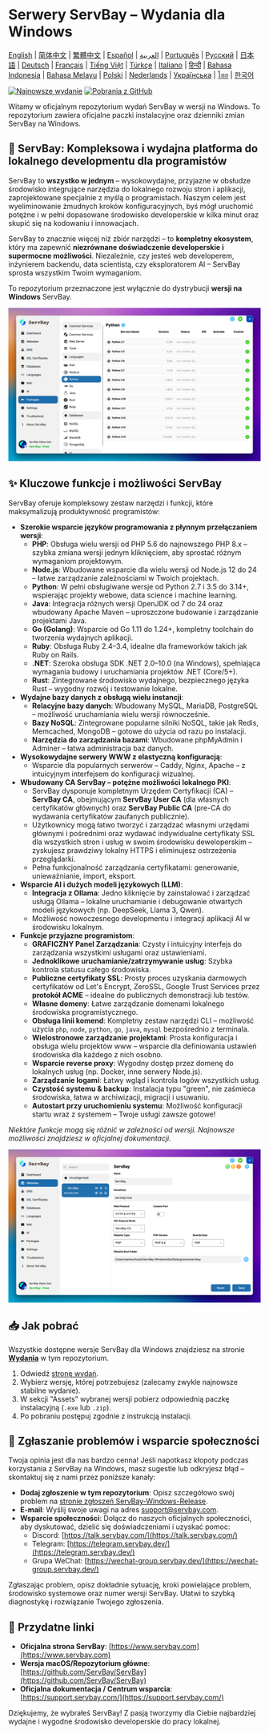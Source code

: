 # Serwery ServBay – Wydania dla Windows

[English](/README.md) | [简体中文](/README_zh-CN.md) | [繁體中文](/README_zh-TW.md) | [Español](/README_es.md) | [العربية](/README_ar.md) | [Português](/README_pt.md) | [Русский](/README_ru.md) | [日本語](/README_ja.md) | [Deutsch](/README_de.md) | [Français](/README_fr.md) | [Tiếng Việt](/README_vi.md) | [Türkçe](/README_tr.md) | [Italiano](/README_it.md) | [हिन्दी](/README_hi.md) | [Bahasa Indonesia](/README_id.md) | [Bahasa Melayu](/README_ms.md) | [Polski](/README_pl.md) | [Nederlands](/README_nl.md) | [Українська](/README_uk.md) | [ไทย](/README_th.md) | [한국어](/README_ko.md)

[![Najnowsze wydanie](https://img.shields.io/github/v/release/ServBay/ServBay-Windows-Release?display_name=tag&sort=date&label=Latest%20Release)](../../releases/latest)
[![Pobrania z GitHub](https://img.shields.io/github/downloads/ServBay/ServBay-Windows-Release/total?label=Total%20Downloads)](../../releases)

Witamy w oficjalnym repozytorium wydań ServBay w wersji na Windows. To repozytorium zawiera oficjalne paczki instalacyjne oraz dzienniki zmian ServBay na Windows.

## 🚀 ServBay: Kompleksowa i wydajna platforma do lokalnego developmentu dla programistów

ServBay to **wszystko w jednym** – wysokowydajne, przyjazne w obsłudze środowisko integrujące narzędzia do lokalnego rozwoju stron i aplikacji, zaprojektowane specjalnie z myślą o programistach. Naszym celem jest wyeliminowanie żmudnych kroków konfiguracyjnych, byś mógł uruchomić potężne i w pełni dopasowane środowisko developerskie w kilka minut oraz skupić się na kodowaniu i innowacjach.

ServBay to znacznie więcej niż zbiór narzędzi – to **kompletny ekosystem**, który ma zapewnić **niezrównane doświadczenie developerskie i supermocne możliwości**. Niezależnie, czy jesteś web developerem, inżynierem backendu, data scientistą, czy eksploratorem AI – ServBay sprosta wszystkim Twoim wymaganiom.

To repozytorium przeznaczone jest wyłącznie do dystrybucji **wersji na Windows** ServBay.

![Zrzut ekranu ServBay dla Windows: Oprogramowanie](screenshots/softwares.png)

## ✨ Kluczowe funkcje i możliwości ServBay

ServBay oferuje kompleksowy zestaw narzędzi i funkcji, które maksymalizują produktywność programistów:

*   **Szerokie wsparcie języków programowania z płynnym przełączaniem wersji**:
    *   **PHP**: Obsługa wielu wersji od PHP 5.6 do najnowszego PHP 8.x – szybka zmiana wersji jednym kliknięciem, aby sprostać różnym wymaganiom projektowym.
    *   **Node.js**: Wbudowane wsparcie dla wielu wersji od Node.js 12 do 24 – łatwe zarządzanie zależnościami w Twoich projektach.
    *   **Python**: W pełni obsługiwane wersje od Python 2.7 i 3.5 do 3.14+, wspierając projekty webowe, data science i machine learning.
    *   **Java**: Integracja różnych wersji OpenJDK od 7 do 24 oraz wbudowany Apache Maven – uproszczone budowanie i zarządzanie projektami Java.
    *   **Go (Golang)**: Wsparcie od Go 1.11 do 1.24+, kompletny toolchain do tworzenia wydajnych aplikacji.
    *   **Ruby**: Obsługa Ruby 2.4–3.4, idealne dla frameworków takich jak Ruby on Rails.
    *   **.NET**: Szeroka obsługa SDK .NET 2.0–10.0 (na Windows), spełniająca wymagania budowy i uruchamiania projektów .NET (Core/5+).
    *   **Rust**: Zintegrowane środowisko wydajnego, bezpiecznego języka Rust – wygodny rozwój i testowanie lokalne.
*   **Wydajne bazy danych z obsługą wielu instancji**:
    *   **Relacyjne bazy danych**: Wbudowany MySQL, MariaDB, PostgreSQL – możliwość uruchamiania wielu wersji równocześnie.
    *   **Bazy NoSQL**: Zintegrowane popularne silniki NoSQL, takie jak Redis, Memcached, MongoDB – gotowe do użycia od razu po instalacji.
    *   **Narzędzia do zarządzania bazami**: Wbudowane phpMyAdmin i Adminer – łatwa administracja baz danych.
*   **Wysokowydajne serwery WWW z elastyczną konfiguracją**:
    *   Wsparcie dla popularnych serwerów – Caddy, Nginx, Apache – z intuicyjnym interfejsem do konfiguracji wizualnej.
*   **Wbudowany CA ServBay – potężne możliwości lokalnego PKI**:
    *   ServBay dysponuje kompletnym Urzędem Certyfikacji (CA) – **ServBay CA**, obejmującym **ServBay User CA** (dla własnych certyfikatów głównych) oraz **ServBay Public CA** (pre-CA do wydawania certyfikatów zaufanych publicznie).
    *   Użytkownicy mogą łatwo tworzyć i zarządzać własnymi urzędami głównymi i pośrednimi oraz wydawać indywidualne certyfikaty SSL dla wszystkich stron i usług w swoim środowisku deweloperskim – zyskujesz prawdziwy lokalny HTTPS i eliminujesz ostrzeżenia przeglądarki.
    *   Pełna funkcjonalność zarządzania certyfikatami: generowanie, unieważnianie, import, eksport.
*   **Wsparcie AI i dużych modeli językowych (LLM)**:
    *   **Integracja z Ollama**: Jedno kliknięcie by zainstalować i zarządzać usługą Ollama – lokalne uruchamianie i debugowanie otwartych modeli językowych (np. DeepSeek, Llama 3, Qwen).
    *   Możliwość nowoczesnego developmentu i integracji aplikacji AI w środowisku lokalnym.
*   **Funkcje przyjazne programistom**:
    *   **GRAFICZNY Panel Zarządzania**: Czysty i intuicyjny interfejs do zarządzania wszystkimi usługami oraz ustawieniami.
    *   **Jednoklikowe uruchamianie/zatrzymywanie usług**: Szybka kontrola statusu całego środowiska.
    *   **Publiczne certyfikaty SSL**: Prosty proces uzyskania darmowych certyfikatów od Let's Encrypt, ZeroSSL, Google Trust Services przez **protokół ACME** – idealne do publicznych demonstracji lub testów.
    *   **Własne domeny**: Łatwe zarządzanie domenami lokalnego środowiska programistycznego.
    *   **Obsługa linii komend**: Kompletny zestaw narzędzi CLI – możliwość użycia `php`, `node`, `python`, `go`, `java`, `mysql` bezpośrednio z terminala.
    *   **Wielostronowe zarządzanie projektami**: Prosta konfiguracja i obsługa wielu projektów www – wsparcie dla definiowania ustawień środowiska dla każdego z nich osobno.
    *   **Wsparcie reverse proxy**: Wygodny dostęp przez domenę do lokalnych usług (np. Docker, inne serwery Node.js).
    *   **Zarządzanie logami**: Łatwy wgląd i kontrola logów wszystkich usług.
    *   **Czystość systemu & backup**: Instalacja typu "green", nie zaśmieca środowiska, łatwa w archiwizacji, migracji i usuwaniu.
    *   **Autostart przy uruchomieniu systemu**: Możliwość konfiguracji startu wraz z systemem – Twoje usługi zawsze gotowe!

*Niektóre funkcje mogą się różnić w zależności od wersji. Najnowsze możliwości znajdziesz w oficjalnej dokumentacji.*

![Zrzut ekranu ServBay dla Windows: Strona www](screenshots/website.png)

## 📥 Jak pobrać

Wszystkie dostępne wersje ServBay dla Windows znajdziesz na stronie **[Wydania](../../releases)** w tym repozytorium.

1.  Odwiedź [stronę wydań](../../releases).
2.  Wybierz wersję, której potrzebujesz (zalecamy zwykle najnowsze stabilne wydanie).
3.  W sekcji "Assets" wybranej wersji pobierz odpowiednią paczkę instalacyjną (`.exe` lub `.zip`).
4.  Po pobraniu postępuj zgodnie z instrukcją instalacji.

## 💬 Zgłaszanie problemów i wsparcie społeczności

Twoja opinia jest dla nas bardzo cenna! Jeśli napotkasz kłopoty podczas korzystania z ServBay na Windows, masz sugestie lub odkryjesz błąd – skontaktuj się z nami przez poniższe kanały:

*   **Dodaj zgłoszenie w tym repozytorium**: Opisz szczegółowo swój problem na [stronie zgłoszeń ServBay-Windows-Release](../../issues).
*   **E-mail**: Wyślij swoje uwagi na adres [support@servbay.com](mailto:support@servbay.com).
*   **Wsparcie społeczności**: Dołącz do naszych oficjalnych społeczności, aby dyskutować, dzielić się doświadczeniami i uzyskać pomoc:
    *   Discord: [https://talk.servbay.com/](https://talk.servbay.com/)
    *   Telegram: [https://telegram.servbay.dev/](https://telegram.servbay.dev/)
    *   Grupa WeChat: [https://wechat-group.servbay.dev/](https://wechat-group.servbay.dev/)

Zgłaszając problem, opisz dokładnie sytuację, kroki powielające problem, środowisko systemowe oraz numer wersji ServBay. Ułatwi to szybką diagnostykę i rozwiązanie Twojego zgłoszenia.

## 🔗 Przydatne linki

*   **Oficjalna strona ServBay**: [https://www.servbay.com](https://www.servbay.com)
*   **Wersja macOS/Repozytorium główne**: [https://github.com/ServBay/ServBay](https://github.com/ServBay/ServBay)
*   **Oficjalna dokumentacja / Centrum wsparcia**: [https://support.servbay.com/](https://support.servbay.com/)

Dziękujemy, że wybrałeś ServBay! Z pasją tworzymy dla Ciebie najbardziej wydajne i wygodne środowisko developerskie do pracy lokalnej.